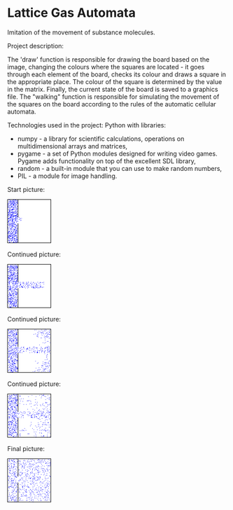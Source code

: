 # Lattice Gas Automata

Imitation of the movement of substance molecules.

Project description:

The 'draw' function is responsible for drawing the board based on the image, changing the colours where the squares are located - it goes through each element of the board, checks its colour and draws a square in the appropriate place. The colour of the square is determined by the value in the matrix. Finally, the current state of the board is saved to a graphics file.
The "walking" function is responsible for simulating the movement of the squares on the board according to the rules of the automatic cellular automata.

Technologies used in the project: Python with libraries:
- numpy - a library for scientific calculations, operations on multidimensional arrays and matrices,
- pygame - a set of Python modules designed for writing video games. Pygame adds functionality on top of the excellent SDL library,
- random - a built-in module that you can use to make random numbers,
- PIL - a module for image handling.
  
Start picture:

![1](https://github.com/weronikaabednarz/Lattice-Gas-Automata/blob/main/images/frame8.bmp)

Continued picture:

![2](https://github.com/weronikaabednarz/Lattice-Gas-Automata/blob/main/images/frame58.bmp)

Continued picture:

![3](https://github.com/weronikaabednarz/Lattice-Gas-Automata/blob/main/images/frame162.bmp)

Continued picture:

![4](https://github.com/weronikaabednarz/Lattice-Gas-Automata/blob/main/images/frame208.bmp)

Final picture:

![5](https://github.com/weronikaabednarz/Lattice-Gas-Automata/blob/main/images/frame862.bmp)
